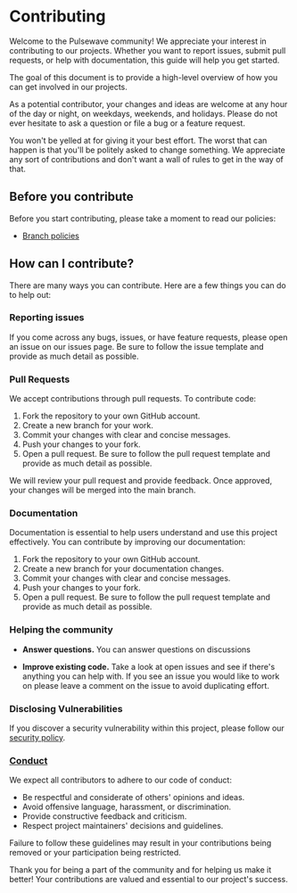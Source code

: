 # Contributing

Welcome to the Pulsewave community! We appreciate your interest in contributing to our projects. Whether you want to report issues, submit pull requests, or help with documentation, this guide will help you get started.

The goal of this document is to provide a high-level overview of how you can get involved in our projects.

As a potential contributor, your changes and ideas are welcome at any hour of
the day or night, on weekdays, weekends, and holidays. Please do not ever
hesitate to ask a question or file a bug or a feature request.

You won't be yelled at for giving it your best effort. The worst that can happen is
that you'll be politely asked to change something. We appreciate any sort of
contributions and don't want a wall of rules to get in the way of that.

## Before you contribute

Before you start contributing, please take a moment to read our policies:

- [Branch policies]

## How can I contribute?

There are many ways you can contribute. Here are a few things you can do to help out:

### Reporting issues

If you come across any bugs, issues, or have feature requests, please open an issue on our issues page. Be sure to follow the issue template and provide as much detail as possible.

### Pull Requests

We accept contributions through pull requests. To contribute code:

1. Fork the repository to your own GitHub account.
2. Create a new branch for your work.
3. Commit your changes with clear and concise messages.
4. Push your changes to your fork.
5. Open a pull request. Be sure to follow the pull request template and provide as much detail as possible.

We will review your pull request and provide feedback. Once approved, your changes will be merged into the main branch.

### Documentation

Documentation is essential to help users understand and use this project effectively. You can contribute by improving our documentation:

1. Fork the repository to your own GitHub account.
2. Create a new branch for your documentation changes.
3. Commit your changes with clear and concise messages.
4. Push your changes to your fork.
5. Open a pull request. Be sure to follow the pull request template and provide as much detail as possible.

### Helping the community

- **Answer questions.** You can answer questions on discussions

- **Improve existing code.** Take a look at open issues and see if there's
  anything you can help with. If you see an issue you would like to work on
  please leave a comment on the issue to avoid duplicating effort.

### Disclosing Vulnerabilities

If you discover a security vulnerability within this project, please follow our [security policy].

### [Conduct]

We expect all contributors to adhere to our code of conduct:

- Be respectful and considerate of others' opinions and ideas.
- Avoid offensive language, harassment, or discrimination.
- Provide constructive feedback and criticism.
- Respect project maintainers' decisions and guidelines.

Failure to follow these guidelines may result in your contributions being removed or your participation being restricted.

Thank you for being a part of the community and for helping us make it better! Your contributions are valued and essential to our project's success.

[branch policies]: https://github.com/wavepulse/.github/blob/main/branches.md
[security policy]: https://github.com/wavepulse/.github/blob/main/security.md
[Conduct]: https://github.com/wavepulse/.github/blob/main/code_of_conduct.md
